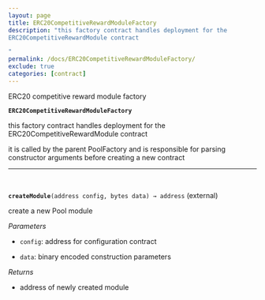 ```yaml
---
layout: page
title: ERC20CompetitiveRewardModuleFactory
description: "this factory contract handles deployment for the
ERC20CompetitiveRewardModule contract

"
permalink: /docs/ERC20CompetitiveRewardModuleFactory/
exclude: true
categories: [contract]
---
```


ERC20 competitive reward module factory



**`ERC20CompetitiveRewardModuleFactory`**

this factory contract handles deployment for the
ERC20CompetitiveRewardModule contract



it is called by the parent PoolFactory and is responsible
for parsing constructor arguments before creating a new contract





****
<br>

**`createModule`**`(address config, bytes data) → address` (external)

create a new Pool module




*Parameters*  
- `config`: address for configuration contract

- `data`: binary encoded construction parameters


*Returns*  
- address of newly created module


